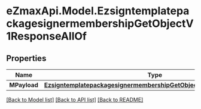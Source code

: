 
# eZmaxApi.Model.EzsigntemplatepackagesignermembershipGetObjectV1ResponseAllOf

## Properties

Name | Type | Description | Notes
------------ | ------------- | ------------- | -------------
**MPayload** | [**EzsigntemplatepackagesignermembershipGetObjectV1ResponseMPayload**](EzsigntemplatepackagesignermembershipGetObjectV1ResponseMPayload.md) |  | 

[[Back to Model list]](../README.md#documentation-for-models)
[[Back to API list]](../README.md#documentation-for-api-endpoints)
[[Back to README]](../README.md)

